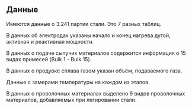 ## Данные
Имеются данные о 3.241 партии стали. Это 7 разных таблиц.

В данных об электродах указаны начало и конец нагрева дугой, активная и реактивная мощности.

В данных о подаче сыпучих материалов содержится информация о 15 видах примесей (Bulk 1 - Bulk 15).

В данных о продувке сплава газом указан объём, подаваемого газа.

Данные с замерами температуры на каждом из этапов.

В данных о проволочных материалах выделено 9 видов проволочных материалов, добавляемых при легировании стали.
